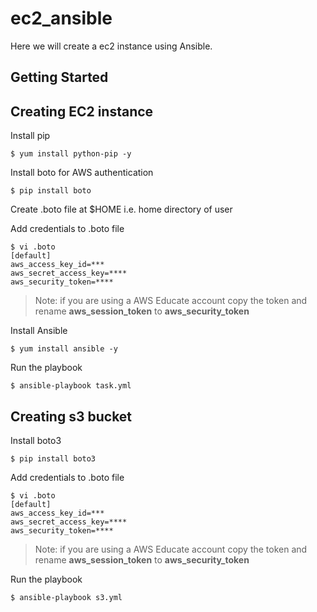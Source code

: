 # ec2_ansible
Here we will create a ec2 instance using Ansible.

## Getting Started

## Creating EC2 instance

Install pip 
```
$ yum install python-pip -y
```
Install boto for AWS authentication
```
$ pip install boto
```
Create .boto file at $HOME i.e. home directory of user

Add credentials to .boto file
```
$ vi .boto
[default]
aws_access_key_id=***
aws_secret_access_key=****
aws_security_token=****
```
> Note: if you are using a AWS Educate account copy the token and rename **aws_session_token** to **aws_security_token**

Install Ansible
```
$ yum install ansible -y
```
Run the playbook
```
$ ansible-playbook task.yml
```

## Creating s3 bucket

Install boto3
```
$ pip install boto3
```

Add credentials to .boto file
```
$ vi .boto
[default]
aws_access_key_id=***
aws_secret_access_key=****
aws_security_token=****
```
> Note: if you are using a AWS Educate account copy the token and rename **aws_session_token** to **aws_security_token**

Run the playbook
```
$ ansible-playbook s3.yml
```
